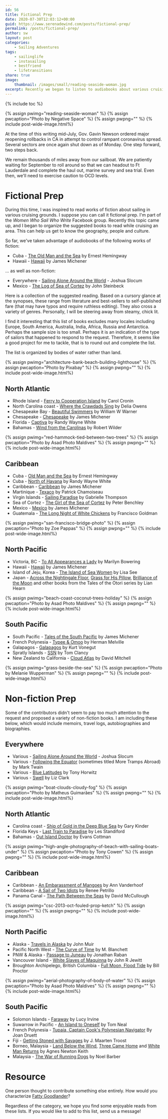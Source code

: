```yaml
---
id: 56
title: Fictional Prep
date: 2020-07-30T12:03:12+00:00
guid: https://www.serenadewind.com/posts/fictional-prep/
permalink: /posts/fictional-prep/
author: sw
layout: post
categories:
    - Sailing Adventures
tags:
    - sailinglife
    - instasailing
    - bestfriend
    - lifetransitions
share: true
image:
    thumbnail: /images/small/reading-seaside-woman.jpg 
excerpt: Recently we began to listen to audiobooks about various cruising grounds so we can get to know the geography, people and culture of the area. We thought it would be helpful to compile a more exhaustive list to share with you.
---
```

{% include toc %}

{% assign pwimg="reading-seaside-woman" %}
{% assign pwcaption="Photo by Negative Space" %}
{% assign pwpng="" %}
{% include post-wide-image.html%}

At the time of this writing mid-July, Gov. Gavin Newson ordered major reopening rollbacks in CA in attempt to control rampant coronavirus spread. Several sectors are once again shut down as of Monday. One step forward, two steps back.

We remain thousands of miles away from our sailboat. We are patiently waiting for September to roll around so that we can headout to Ft Lauderdale and complete the haul out, marine survey and sea trial. Even then, we'll need to exercise caution to OCD levels.

# Fictional Prep

During this time, I was inspired to read works of fiction about sailing in various cruising grounds. I suppose you can call it fictional prep. I'm part of the *Women Who Sail Who Write* Facebook group. Recently this topic came up, and I began to organize the suggested books to read while cruising an area. This can help us get to know the geography, people and culture. 

So far, we've taken advantage of audiobooks of the following works of fiction:

 - Cuba - [The Old Man and the Sea](https://www.amazon.com/dp/1781396809) by Ernest Hemingway
 - Hawaii - [Hawaii](https://www.amazon.com/Hawaii-James-Michener/dp/0375760377) by James Michener 

... as well as non-fiction:

 - Everywhere - [Sailing Alone Around the World](https://www.amazon.com/dp/1719368260) - Joshua Slocum 
 - Mexico - [The Log of Sea of Cortez](https://www.amazon.com/Log-Sea-Cortez-Penguin-Classics/dp/0140187448) by John Steinbeck 

Here is a collection of the suggested reading. Based on a cursory glance at the synopses, these range from literature and best-sellers to self-published fare (that may have typos and require ruthless editing). They also cross a variety of genres. Personally, I will be steering away from steamy, chick lit. 

I find it interesting that this list of books excludes many locales including Europe, South America, Australia, India, Africa, Russia and Antarctica. Perhaps the sample size is too small. Perhaps it is an indication of the type of sailors that happened to respond to the request. Therefore, it seems like a good project for me to tackle, that is to round out and complete the list.  

The list is organized by bodies of water rather than land.

{% assign pwimg="architecture-bank-beach-building-lighthouse" %}
{% assign pwcaption="Photo by Pixabay" %}
{% assign pwpng="" %}
{% include post-wide-image.html%}

## North Atlantic

 - Rhode Island - [Ferry to Cooperation Island](https://www.amazon.com/Ferry-Cooperation-Island-Newman-Cronin-ebook/dp/B07VBK47J6) by Carol Cronin
 - North Carolina coast - [Where the Crawdads Sing](https://www.amazon.com/Where-Crawdads-Sing-Delia-Owens/dp/0735219095) by Delia Owens
 - Chesapeake Bay - [Beautiful Swimmers](https://www.amazon.com/Beautiful-Swimmers-Watermen-Crabs-Chesapeake/dp/0316923354) by William W Warner
 - Chesapeake - [Chesapeake](https://www.amazon.com/Chesapeake-Novel-James-Michener/dp/0812970438) by James Michener
 - Florida - [Captiva](https://www.amazon.com/Captiva-Doc-Ford-Novel-Book-ebook/dp/B07F5ZN8BJ) by Randy Wayne White
 - Bahamas - [Wind from the Carolinas](https://www.amazon.com/Wind-Carolinas-Robert-Wilder/dp/1877838098) by Robert Wilder

{% assign pwimg="red-hammock-tied-between-two-trees" %}
{% assign pwcaption="Photo by Asad Photo Maldives" %}
{% assign pwpng="" %}
{% include post-wide-image.html%}

## Caribbean

 - Cuba - [Old Man and the Sea](https://www.amazon.com/dp/1781396809/) by Ernest Hemingway
 - Cuba - [North of Havana](https://www.amazon.com/North-Havana-Ford-Novel-Book-ebook/dp/B00AFY34PE) by Randy Wayne White
 - Caribbean - [Caribbean](https://www.amazon.com/dp/0812974921/) by James Michener
 - Martinique - [Texaco](https://www.amazon.com/Texaco-Novel-Patrick-Chamoiseau/dp/0679751750) by Patrick Chamoiseau 
 - Virgin Islands - [Sailing Paradise](https://www.amazon.com/Sailing-Paradise-Gabrielle-Thompson-ebook/dp/B00DBF9F20) by Gabrielle Thompson
 - Sea of Cortez - [The Girl of the Sea of Cortez](https://www.amazon.com/Girl-Sea-Cortez-Novel/dp/0345544137) by Peter Benchley
 - Mexico - [Mexico](https://www.amazon.com/dp/B011LXYU32/) by James Michener
 - Guatemala - [The Long Night of White Chickens](https://www.amazon.com/dp/B008RZKBEA) by Francisco Goldman 

{% assign pwimg="san-francisco-bridge-photo" %}
{% assign pwcaption="Photo by Zoe Pappas" %}
{% assign pwpng="" %}
{% include post-wide-image.html%}

## North Pacific 

 - Victoria, BC - [To All Appearances a Lady](https://www.amazon.com/All-Appearances-Lady-Marilyn-Bowering/dp/0670833401) by Marilyn Bowering
 - Hawaii - [Hawaii](https://www.amazon.com/Hawaii-audiobook/dp/B07451DFC6/) by James Michener
 - Island of Jeju, Korea - [The Island of Sea Women](https://www.amazon.com/dp/1501154869) by Lisa See
 - Japan - [Across the Nightingale Floor](https://www.amazon.com/gp/product/B000OCXG4Q), [Grass for His Pillow](https://www.amazon.com/gp/product/B000OCXG5A), [Brilliance of the Moon](https://www.amazon.com/gp/product/B000OCXG50) and other books from the Tales of the Otori series by Lian Hearn

{% assign pwimg="beach-coast-coconut-trees-holiday" %}
{% assign pwcaption="Photo by Asad Photo Maldives" %}
{% assign pwpng="" %}
{% include post-wide-image.html%}

## South Pacific

 - South Pacific - [Tales of the South Pacific](https://www.amazon.com/Tales-South-Pacific-James-Michener/dp/0812986350) by James Michener
 - French Polynesia - [Typee & Omoo](https://www.amazon.com/Typee-Omoo-Adventures-South-Pacific/dp/1533423997) by Herman Melville
 - Galapagos - [Galapagos](https://www.amazon.com/dp/0586090452) by Kurt Vonegut
 - Spratly Islands - [SSN](https://www.amazon.com/Tom-Clancy-SSN-ebook/dp/B001QL5MA0) by Tom Clancy
 - New Zealand to California - [Cloud Atlas](https://www.amazon.com/Cloud-Atlas-Novel-David-Mitchell/dp/0375507256) by David Mitchell

{% assign pwimg="grass-beside-the-sea" %}
{% assign pwcaption="Photo by Melanie Wupperman" %}
{% assign pwpng="" %}
{% include post-wide-image.html%}

# Non-fiction Prep

Some of the contributors didn't seem to pay too much attention to the request and proposed a variety of non-fiction books. I am including these below, which would include memoirs, travel logs, autobiographies and biographies.

## Everywhere

 - Various - [Sailing Alone Around the World](https://www.amazon.com/dp/1719368260) - Joshua Slocum 
 - Various - [Following the Equator](https://www.amazon.com/dp/B004UJIF54) (sometimes titled More Tramps Abroad) by Mark Twain
 - Various - [Blue Latitudes](https://www.amazon.com/Blue-Latitudes-Boldly-Captain-Before/dp/0312422601) by Tony Horwitz
 - Various - [Swell](https://www.amazon.com/Swell-Sailing-Surfers-Voyage-Awakening/dp/193834054X) by Liz Clark

{% assign pwimg="boat-clouds-cloudy-fog" %}
{% assign pwcaption="Photo by Matheus Guimarães" %}
{% assign pwpng="" %}
{% include post-wide-image.html%}

## North Atlantic

 - Carolina coast - [Ship of Gold in the Deep Blue Sea](https://www.amazon.com/Ship-Gold-Deep-Blue-Sea/dp/080214425X) by Gary Kinder
 - Florida Keys - [Last Train to Paradise](https://www.amazon.com/Last-Train-Paradise-Spectacular-Railroad/dp/1400049474) by Les Standiford
 - Bahamas - [Out Island Doctor](https://www.amazon.com/Out-Island-Doctor-Evans-W-Cottman/dp/9768170174) by Evans Cottman

{% assign pwimg="high-angle-photography-of-beach-with-sailing-boats-under" %}
{% assign pwcaption="Photo by Tony Cowen" %}
{% assign pwpng="" %}
{% include post-wide-image.html%}

## Caribbean

 - Caribbean - [An Embarassment of Mangoes](https://www.amazon.com/Embarrassment-Mangoes-Caribbean-Interlude/dp/0767914279) by Ann Vanderhoof
 - Caribbean - [A Sail of Two Idiots](https://www.amazon.com/Sail-Two-Idiots-Non-Sailor-Caribbean/dp/0071779841) by Renee Petrillo
 - Panama Canal - [The Path Between the Seas](https://www.amazon.com/Path-Between-Seas-Creation-1870-1914/dp/0671244094) by David McCullough

{% assign pwimg="csc-2013-oct-fouled-prop-ketch" %}
{% assign pwcaption="" %}
{% assign pwpng="" %}
{% include post-wide-image.html%}

## North Pacific

 - Alaska - [Travels in Alaska](https://www.amazon.com/dp/1423644743) by John Muir
 - Pacific North West - [The Curve of Time](https://www.amazon.com/Curve-Time-M-Blanchet/dp/1770500375) by M. Blanchett
 - PNW & Alaska - [Passage to Juneau](https://www.amazon.com/Passage-Juneau-Sea-Its-Meanings/dp/0679776141) by Jonathan Raban
 - Vancouver Island - [White Slaves of Maquinna](https://www.amazon.com/White-Slaves-Maquinna-Narrative-Confinement/dp/1894384024) by John R Jewitt
 - Broughton Archipelego, British Columbia - [Full Moon, Flood Tide](https://www.amazon.com/dp/1550172913) by Bill Proctor

{% assign pwimg="aerial-photography-of-body-of-water" %}
{% assign pwcaption="Photo by Asad Photo Maldives" %}
{% assign pwpng="" %}
{% include post-wide-image.html%}

## South Pacific

 - Solomon Islands - [Faraway](https://www.amazon.com/dp/0385600119) by Lucy Irvine
 - Suwarrow in Pacific - [An Island to Oneself](https://www.amazon.com/Island-Oneself-Tom-Neale/dp/0918024765) by Tom Neal
 - French Polynesia - [Tupaia, Captain Cook's Polynesian Navigator](https://www.amazon.com/dp/0995130906/) By Joan Druett
 - Fiji - [Getting Stoned with Savages](https://www.amazon.com/Getting-Stoned-Savages-Through-Islands/dp/0767921992) by J. Maarten Troost
 - Borneo, Malaysia - [Land Below the Wind](https://www.amazon.com/gp/product/9838120839), [Three Came Home](https://www.amazon.com/gp/product/0907871283) and [White Man Returns](https://www.amazon.com/gp/product/1125277645) by Agnes Newton Keith
 - Malaysia - [The War of Running Dogs](https://www.amazon.com/War-Running-Dogs-Malaya-1948-1960/dp/0304366714) by Noel Barber

# Resource

One person thought to contribute something else entirely. How would you characterize [Fatty Goodlander](http://fattygoodlander.com/)?

Regardless of the category, we hope you find some enjoyable reads from these lists. If you would like to add to this list, send us a message! 

